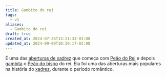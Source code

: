 ```yaml
---
title: Gambito do rei
tags:
  - v1
aliases:
  - Gambito do rei
draft: true
created_at: 2024-07-26T13:21:33-03:00
updated_at: 2024-09-09T10:39:17-03:00
---
```


É uma das [aberturas de xadrez](Xadrez_Aberturas.md) que começa com [Peão do Rei](../../../../ideias/2024/07/08/Xadrez_Peao_do_Rei.md) e depois [gambita](../../../../sementes/2024/07/01/Xadrez_Gambito.md) o [Peão do bispo](../../../../ideias/2024/07/26/Xadrez_Peao_do_bispo.md) do rei. Ela foi uma das aberturas mais populares na história do [xadrez](../../../../sementes/2024/07/06/Xadrez.md), durante o período romântico.